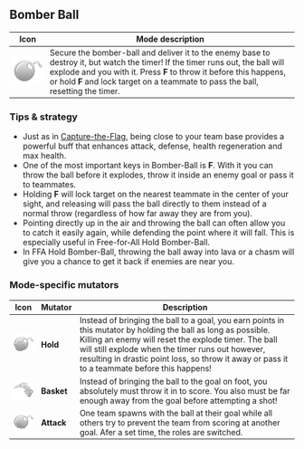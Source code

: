 ## Bomber Ball

| Icon | Mode description                                                                                                                                                                                                                                                                               |
|-|-|
| <img src="images/modes/bomber.png" width="128px"/> | Secure the bomber-ball and deliver it to the enemy base to destroy it, but watch the timer! If the timer runs out, the ball will explode and you with it. Press **F** to throw it before this happens, or hold **F** and lock target on a teammate to pass the ball, resetting the timer. |

### Tips & strategy

-   Just as in [Capture-the-Flag](Capture-the-Flag.md), being close to your team base provides a powerful buff that enhances attack, defense, health regeneration and max health.
-   One of the most important keys in Bomber-Ball is **F**. With it you can throw the ball before it explodes, throw it inside an enemy goal or pass it to teammates.
-   Holding **F** will lock target on the nearest teammate in the center of your sight, and releasing will pass the ball directly to them instead of a normal throw (regardless of how far away they are from you).
-   Pointing directly up in the air and throwing the ball can often allow you to catch it easily again, while defending the point where it will fall. This is especially useful in Free-for-All Hold Bomber-Ball.
-   In FFA Hold Bomber-Ball, throwing the ball away into lava or a chasm will give you a chance to get it back if enemies are near you.

### Mode-specific mutators

| Icon | Mutator | Description |
|-|-|-|
| <img src="images/modes/bomberhold.png" title="bomberhold.png" alt="bomberhold.png" width="64" /> | **Hold** | Instead of bringing the ball to a goal, you earn points in this mutator by holding the ball as long as possible. Killing an enemy will reset the explode timer. The ball will still explode when the timer runs out however, resulting in drastic point loss, so throw it away or pass it to a teammate before this happens! |
| <img src="images/modes/bomberbasket.png" title="bomberbasket.png" alt="bomberbasket.png" width="64" /> | **Basket** | Instead of bringing the ball to the goal on foot, you absolutely must throw it in to score. You also must be far enough away from the goal before attempting a shot! |
| <img src="images/modes/bomberattack.png" title="bomberattack.png" alt="bomberattack.png" width="64" /> | **Attack** | One team spawns with the ball at their goal while all others try to prevent the team from scoring at another goal. Afer a set time, the roles are switched. |
